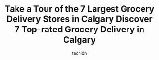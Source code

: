 ---
layout: ampstory
image: https://i0.wp.com/www.auto.or.id/wp-content/uploads/2023/06/save-on-foods-0-calgary-1686322522.jpeg?resize=640,853
author: techidn
featured: false
description: Calgary, Alberta, Canada is a haven for Grocery Delivery enthusiasts, boasting an impressive array of 7 top-notch establishments. Whether youre a seasoned connoisseur or simply curious to e
title: Take a Tour of the 7 Largest Grocery Delivery Stores in Calgary Discover 7 Top-rated Grocery Delivery in Calgary
cover:
   title: Take a Tour of the 7 Largest Grocery Delivery Stores in Calgary Discover 7 Top-rated Grocery Delivery in Calgary
   subtitle: AUTO.OR.ID
   background: https://www.auto.or.id/wp-content/uploads/2023/06/save-on-foods-0-calgary-1686322522.jpeg

pages: 
 - layout: thirds
   top: <h1>#1 Calgary Co-op Midtown Food Centre</h1>
   bottom: "<p>One of the nicest coop in town.  Very busy here almost every night possible it is a downtown location and mostly everyone would walk if you live near by.  It is clean and</p>"
   background: https://www.auto.or.id/wp-content/uploads/2023/06/save-on-foods-1-calgary-1686322524.jpeg
   backgroundblur: true
 - layout: thirds
   top: <h1>#2 Basha Foods International</h1>
   bottom: "<p>2717 Sunridge Way NE, Calgary, AB T1Y 7K7, Canada</p>"
   background: https://www.auto.or.id/wp-content/uploads/2023/06/save-on-foods-2-calgary-1686322524.jpeg
   cta:
      link: https://www.auto.or.id/take-a-tour-of-the-7-largest-grocery-delivery-stores-in-calgarydiscover-7-top-rated-grocery-delivery-in-calgary/
      text: Take a Tour of the 7 Largest Grocery Delivery Stores in Calgary Discover 7 Top-rated Grocery Delivery in Calgary
 - layout: thirds
   top: <h1>#3 Real Canadian Superstore Calgary 6th Ave</h1>
   bottom: "<p>428 6 Ave SE, Calgary, AB T2G 0G7, Canada</p>"
   background: https://images.unsplash.com/photo-1608315397378-2c9895eade16?ixlib=rb-4.0.3&ixid=MnwxMjA3fDB8MHxwaG90by1wYWdlfHx8fGVufDB8fHx8&auto=format&fit=crop&w=640&h=853&q=80
   cta:
      link: https://www.auto.or.id/take-a-tour-of-the-7-largest-grocery-delivery-stores-in-calgarydiscover-7-top-rated-grocery-delivery-in-calgary/
      text: Take a Tour of the 7 Largest Grocery Delivery Stores in Calgary Discover 7 Top-rated Grocery Delivery in Calgary
 - layout: thirds
   top: <h1>#4 LUCKY SUPERMARKET</h1>
   bottom: "<p>3333 Sunridge Way NE, Calgary, AB T1Y 7H5, Canada</p>"
   background: https://images.unsplash.com/photo-1523676060187-f55189a71f5e?ixlib=rb-4.0.3&ixid=MnwxMjA3fDB8MHxwaG90by1wYWdlfHx8fGVufDB8fHx8&auto=format&fit=crop&w=640&h=853&q=80
   cta:
      link: https://www.auto.or.id/take-a-tour-of-the-7-largest-grocery-delivery-stores-in-calgarydiscover-7-top-rated-grocery-delivery-in-calgary/
      text: Take a Tour of the 7 Largest Grocery Delivery Stores in Calgary Discover 7 Top-rated Grocery Delivery in Calgary
 - layout: thirds
   top: <h1>#5 Save-On-Foods</h1>
   bottom: "<p>8855 Macleod Trail SW #100, Calgary, AB T2H 0M2, Canada</p>"
   background: https://images.unsplash.com/photo-1633084071177-ca4f2b048af0?ixlib=rb-4.0.3&ixid=MnwxMjA3fDB8MHxwaG90by1wYWdlfHx8fGVufDB8fHx8&auto=format&fit=crop&w=640&h=853&q=80
   cta:
      link: https://www.auto.or.id/take-a-tour-of-the-7-largest-grocery-delivery-stores-in-calgarydiscover-7-top-rated-grocery-delivery-in-calgary/
      text: Take a Tour of the 7 Largest Grocery Delivery Stores in Calgary Discover 7 Top-rated Grocery Delivery in Calgary
 - layout: thirds
   top: <h1>#6 Save-On-Foods</h1>
   bottom: "<p>225 Panatella Hill NW, Calgary, AB T3K 0Y5, Canada</p>"
   background: https://images.unsplash.com/photo-1628188859552-132bbeac6204?ixlib=rb-4.0.3&ixid=MnwxMjA3fDB8MHxwaG90by1wYWdlfHx8fGVufDB8fHx8&auto=format&fit=crop&w=640&h=853&q=80
   cta:
      link: https://www.auto.or.id/take-a-tour-of-the-7-largest-grocery-delivery-stores-in-calgarydiscover-7-top-rated-grocery-delivery-in-calgary/
      text: Take a Tour of the 7 Largest Grocery Delivery Stores in Calgary Discover 7 Top-rated Grocery Delivery in Calgary
 - layout: thirds
   top: <h1>#7 Save-On-Foods</h1>
   bottom: "<p>1440 52 St NE, Calgary, AB T2A 4T8, Canada</p>"
   background: https://images.unsplash.com/photo-1612872808082-769cfb59b67d?ixlib=rb-4.0.3&ixid=MnwxMjA3fDB8MHxwaG90by1wYWdlfHx8fGVufDB8fHx8&auto=format&fit=crop&w=640&h=853&q=80
   cta:
      link: https://www.auto.or.id/take-a-tour-of-the-7-largest-grocery-delivery-stores-in-calgarydiscover-7-top-rated-grocery-delivery-in-calgary/
      text: Take a Tour of the 7 Largest Grocery Delivery Stores in Calgary Discover 7 Top-rated Grocery Delivery in Calgary
 - layout: thirds
   middle: Continue reading...
   background: https://images.unsplash.com/photo-1639928204495-14caa69ed1b5?ixlib=rb-4.0.3&ixid=MnwxMjA3fDB8MHxwaG90by1wYWdlfHx8fGVufDB8fHx8&auto=format&fit=crop&w=640&h=853&q=80
   cta:
      link: https://www.auto.or.id/take-a-tour-of-the-7-largest-grocery-delivery-stores-in-calgarydiscover-7-top-rated-grocery-delivery-in-calgary/
      text: Take a Tour of the 7 Largest Grocery Delivery Stores in Calgary Discover 7 Top-rated Grocery Delivery in Calgary

---